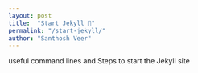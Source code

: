 ```yaml
---
layout: post
title:  "Start Jekyll 🙅"
permalink: "/start-jekyll/"
author: "Santhosh Veer"
---
```


useful command lines and Steps to start the Jekyll site
